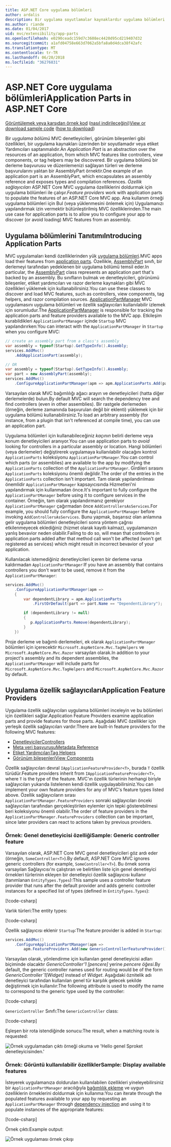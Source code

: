 ```yaml
---
title: ASP.NET Core uygulama bölümleri
author: ardalis
description: Bir uygulama soyutlamalar kaynaklardır uygulama bölümleri bulmak veya bir derlemeye ait özelliklerin yüklenmesini önlemek için nasıl kullanılacağını öğrenin.
ms.author: riande
ms.date: 01/04/2017
uid: mvc/extensibility/app-parts
ms.openlocfilehash: e0290ceadc159d7c3608ec4420d95cd219407d32
ms.sourcegitcommit: a1afd04758e663d7062a5bfa8a0d4dca38f42afc
ms.translationtype: MT
ms.contentlocale: tr-TR
ms.lasthandoff: 06/20/2018
ms.locfileid: "36276831"
---
```

# <a name="application-parts-in-aspnet-core"></a><span data-ttu-id="a26ce-103">ASP.NET Core uygulama bölümleri</span><span class="sxs-lookup"><span data-stu-id="a26ce-103">Application Parts in ASP.NET Core</span></span>

<span data-ttu-id="a26ce-104">[Görüntülemek veya karşıdan örnek kod](https://github.com/aspnet/Docs/tree/master/aspnetcore/mvc/advanced/app-parts/sample) ([nasıl indirileceğini](xref:tutorials/index#how-to-download-a-sample))</span><span class="sxs-lookup"><span data-stu-id="a26ce-104">[View or download sample code](https://github.com/aspnet/Docs/tree/master/aspnetcore/mvc/advanced/app-parts/sample) ([how to download](xref:tutorials/index#how-to-download-a-sample))</span></span>

<span data-ttu-id="a26ce-105">Bir *uygulama bölümü* MVC denetleyicileri, görünüm bileşenleri gibi özellikleri, bir uygulama kaynakları üzerinden bir soyutlamadır veya etiket Yardımcıları saptanmalıdır.</span><span class="sxs-lookup"><span data-stu-id="a26ce-105">An *Application Part* is an abstraction over the resources of an application, from which MVC features like controllers, view components, or tag helpers may be discovered.</span></span> <span data-ttu-id="a26ce-106">Bir uygulama bölümü bir derleme başvurusu ve düzenlemenizi sağlayan türleri ve derleme başvurularını yalıtan bir AssemblyPart örnektir.</span><span class="sxs-lookup"><span data-stu-id="a26ce-106">One example of an application part is an AssemblyPart, which encapsulates an assembly reference and exposes types and compilation references.</span></span> <span data-ttu-id="a26ce-107">*Özellik sağlayıcıları* ASP.NET Core MVC uygulama özelliklerini doldurmak için uygulama bölümleri ile çalışır.</span><span class="sxs-lookup"><span data-stu-id="a26ce-107">*Feature providers* work with application parts to populate the features of an ASP.NET Core MVC app.</span></span> <span data-ttu-id="a26ce-108">Ana kullanım örneği uygulama bölümleri için Bul (veya yüklenmesini önlemek için) Uygulamanızı yapılandırmak izin vermektir bütünleştirilmiş MVC özelliklerinden.</span><span class="sxs-lookup"><span data-stu-id="a26ce-108">The main use case for application parts is to allow you to configure your app to discover (or avoid loading) MVC features from an assembly.</span></span>

## <a name="introducing-application-parts"></a><span data-ttu-id="a26ce-109">Uygulama bölümlerini Tanıtımı</span><span class="sxs-lookup"><span data-stu-id="a26ce-109">Introducing Application Parts</span></span>

<span data-ttu-id="a26ce-110">MVC uygulamaları kendi özelliklerinden yük [uygulama bölümleri](/dotnet/api/microsoft.aspnetcore.mvc.applicationparts.applicationpart).</span><span class="sxs-lookup"><span data-stu-id="a26ce-110">MVC apps load their features from [application parts](/dotnet/api/microsoft.aspnetcore.mvc.applicationparts.applicationpart).</span></span> <span data-ttu-id="a26ce-111">Özellikle, [AssemblyPart](/dotnet/api/microsoft.aspnetcore.mvc.applicationparts.assemblypart#Microsoft_AspNetCore_Mvc_ApplicationParts_AssemblyPart) sınıfı, bir derlemeyi tarafından yedeklenen bir uygulama bölümü temsil eder.</span><span class="sxs-lookup"><span data-stu-id="a26ce-111">In particular, the [AssemblyPart](/dotnet/api/microsoft.aspnetcore.mvc.applicationparts.assemblypart#Microsoft_AspNetCore_Mvc_ApplicationParts_AssemblyPart) class represents an application part that's backed by an assembly.</span></span> <span data-ttu-id="a26ce-112">Bu sınıfların bulmak ve denetleyicileri, görünümü bileşenler, etiket yardımcıları ve razor derleme kaynakları gibi MVC özellikleri yüklemek için kullanabilirsiniz.</span><span class="sxs-lookup"><span data-stu-id="a26ce-112">You can use these classes to discover and load MVC features, such as controllers, view components, tag helpers, and razor compilation sources.</span></span> <span data-ttu-id="a26ce-113">[ApplicationPartManager](/dotnet/api/microsoft.aspnetcore.mvc.applicationparts.applicationpartmanager) MVC uygulamasını uygulama bölümleri ve özellik sağlayıcıları kullanılabilir izlemek için sorumludur.</span><span class="sxs-lookup"><span data-stu-id="a26ce-113">The [ApplicationPartManager](/dotnet/api/microsoft.aspnetcore.mvc.applicationparts.applicationpartmanager) is responsible for tracking the application parts and feature providers available to the MVC app.</span></span> <span data-ttu-id="a26ce-114">Etkileşim kurabildikleri `ApplicationPartManager` içinde `Startup` MVC yapılandırırken:</span><span class="sxs-lookup"><span data-stu-id="a26ce-114">You can interact with the `ApplicationPartManager` in `Startup` when you configure MVC:</span></span>

```csharp
// create an assembly part from a class's assembly
var assembly = typeof(Startup).GetTypeInfo().Assembly;
services.AddMvc()
    .AddApplicationPart(assembly);

// OR
var assembly = typeof(Startup).GetTypeInfo().Assembly;
var part = new AssemblyPart(assembly);
services.AddMvc()
    .ConfigureApplicationPartManager(apm => apm.ApplicationParts.Add(part));
```

<span data-ttu-id="a26ce-115">Varsayılan olarak MVC bağımlılığı ağacı arayın ve denetleyicileri (hatta diğer derlemelerde) bulun.</span><span class="sxs-lookup"><span data-stu-id="a26ce-115">By default MVC will search the dependency tree and find controllers (even in other assemblies).</span></span> <span data-ttu-id="a26ce-116">Bir rastgele derlemeden (örneğin, derleme zamanında başvurulan değil bir eklenti) yüklemek için bir uygulama bölümü kullanabilirsiniz.</span><span class="sxs-lookup"><span data-stu-id="a26ce-116">To load an arbitrary assembly (for instance, from a plugin that isn't referenced at compile time), you can use an application part.</span></span>

<span data-ttu-id="a26ce-117">Uygulama bölümleri için kullanabileceğiniz *kaçının* belirli derleme veya konum denetleyicileri aranıyor.</span><span class="sxs-lookup"><span data-stu-id="a26ce-117">You can use application parts to *avoid* looking for controllers in a particular assembly or location.</span></span> <span data-ttu-id="a26ce-118">Hangi bölümleri (veya derlemeler) değiştirerek uygulamaya kullanılabilir olacağını kontrol `ApplicationParts` koleksiyonu `ApplicationPartManager`.</span><span class="sxs-lookup"><span data-stu-id="a26ce-118">You can control which parts (or assemblies) are available to the app by modifying the `ApplicationParts` collection of the `ApplicationPartManager`.</span></span> <span data-ttu-id="a26ce-119">Girdileri sırasını `ApplicationParts` koleksiyonu önemli değildir.</span><span class="sxs-lookup"><span data-stu-id="a26ce-119">The order of the entries in the `ApplicationParts` collection isn't important.</span></span> <span data-ttu-id="a26ce-120">Tam olarak yapılandırılması önemlidir `ApplicationPartManager` kapsayıcısında Hizmetleri'ni yapılandırmak için kullanmadan önce.</span><span class="sxs-lookup"><span data-stu-id="a26ce-120">It's important to fully configure the `ApplicationPartManager` before using it to configure services in the container.</span></span> <span data-ttu-id="a26ce-121">Örneğin, tam olarak yapılandırmanız gerekiyor `ApplicationPartManager` çağırmadan önce `AddControllersAsServices`.</span><span class="sxs-lookup"><span data-stu-id="a26ce-121">For example, you should fully configure the `ApplicationPartManager` before invoking `AddControllersAsServices`.</span></span> <span data-ttu-id="a26ce-122">Bunu yapmak, başarısız olan anlamına gelir uygulama bölümleri denetleyicileri sonra yöntem çağrısı etkilenmeyecek eklediğiniz (hizmet olarak kayıtlı kalmaz), uygulamanızın yanlış bevavior neden olabilir.</span><span class="sxs-lookup"><span data-stu-id="a26ce-122">Failing to do so, will mean that controllers in application parts added after that method call won't be affected (won't get registered as services) which might result in incorrect bevavior of your application.</span></span>

<span data-ttu-id="a26ce-123">Kullanılacak istemediğiniz denetleyicileri içeren bir derleme varsa kaldırmadan `ApplicationPartManager`:</span><span class="sxs-lookup"><span data-stu-id="a26ce-123">If you have an assembly that contains controllers you don't want to be used, remove it from the `ApplicationPartManager`:</span></span>

```csharp
services.AddMvc()
    .ConfigureApplicationPartManager(apm =>
    {
        var dependentLibrary = apm.ApplicationParts
            .FirstOrDefault(part => part.Name == "DependentLibrary");

        if (dependentLibrary != null)
        {
           p.ApplicationParts.Remove(dependentLibrary);
        }
    })
```

<span data-ttu-id="a26ce-124">Proje derleme ve bağımlı derlemeleri, ek olarak `ApplicationPartManager` bölümleri için içerecektir `Microsoft.AspNetCore.Mvc.TagHelpers` ve `Microsoft.AspNetCore.Mvc.Razor` varsayılan olarak.</span><span class="sxs-lookup"><span data-stu-id="a26ce-124">In addition to your project's assembly and its dependent assemblies, the `ApplicationPartManager` will include parts for `Microsoft.AspNetCore.Mvc.TagHelpers` and `Microsoft.AspNetCore.Mvc.Razor` by default.</span></span>

## <a name="application-feature-providers"></a><span data-ttu-id="a26ce-125">Uygulama özellik sağlayıcıları</span><span class="sxs-lookup"><span data-stu-id="a26ce-125">Application Feature Providers</span></span>

<span data-ttu-id="a26ce-126">Uygulama özellik sağlayıcıları uygulama bölümleri inceleyin ve bu bölümleri için özellikleri sağlar.</span><span class="sxs-lookup"><span data-stu-id="a26ce-126">Application Feature Providers examine application parts and provide features for those parts.</span></span> <span data-ttu-id="a26ce-127">Aşağıdaki MVC özellikler için yerleşik özellik sağlayıcıları vardır:</span><span class="sxs-lookup"><span data-stu-id="a26ce-127">There are built-in feature providers for the following MVC features:</span></span>

* [<span data-ttu-id="a26ce-128">Denetleyiciler</span><span class="sxs-lookup"><span data-stu-id="a26ce-128">Controllers</span></span>](/dotnet/api/microsoft.aspnetcore.mvc.controllers.controllerfeatureprovider)
* [<span data-ttu-id="a26ce-129">Meta veri başvurusu</span><span class="sxs-lookup"><span data-stu-id="a26ce-129">Metadata Reference</span></span>](/dotnet/api/microsoft.aspnetcore.mvc.razor.compilation.metadatareferencefeatureprovider)
* [<span data-ttu-id="a26ce-130">Etiket Yardımcıları</span><span class="sxs-lookup"><span data-stu-id="a26ce-130">Tag Helpers</span></span>](/dotnet/api/microsoft.aspnetcore.mvc.razor.taghelpers.taghelperfeatureprovider)
* [<span data-ttu-id="a26ce-131">Görünüm bileşenleri</span><span class="sxs-lookup"><span data-stu-id="a26ce-131">View Components</span></span>](/dotnet/api/microsoft.aspnetcore.mvc.viewcomponents.viewcomponentfeatureprovider)

<span data-ttu-id="a26ce-132">Özellik sağlayıcıları devral `IApplicationFeatureProvider<T>`, burada `T` özellik türüdür.</span><span class="sxs-lookup"><span data-stu-id="a26ce-132">Feature providers inherit from `IApplicationFeatureProvider<T>`, where `T` is the type of the feature.</span></span> <span data-ttu-id="a26ce-133">MVC'ın özellik türlerinin herhangi biriyle sağlayıcıları yukarıda listelenen kendi özellik uygulayabilirsiniz.</span><span class="sxs-lookup"><span data-stu-id="a26ce-133">You can implement your own feature providers for any of MVC's feature types listed above.</span></span> <span data-ttu-id="a26ce-134">Özellik sağlayıcıların sırası `ApplicationPartManager.FeatureProviders` sonraki sağlayıcıları önceki sağlayıcıları tarafından gerçekleştirilen eylemler için tepki gösterebilmesi beri koleksiyonu önemli olabilir.</span><span class="sxs-lookup"><span data-stu-id="a26ce-134">The order of feature providers in the `ApplicationPartManager.FeatureProviders` collection can be important, since later providers can react to actions taken by previous providers.</span></span>

### <a name="sample-generic-controller-feature"></a><span data-ttu-id="a26ce-135">Örnek: Genel denetleyicisi özelliği</span><span class="sxs-lookup"><span data-stu-id="a26ce-135">Sample: Generic controller feature</span></span>

<span data-ttu-id="a26ce-136">Varsayılan olarak, ASP.NET Core MVC genel denetleyicileri göz ardı eder (örneğin, `SomeController<T>`).</span><span class="sxs-lookup"><span data-stu-id="a26ce-136">By default, ASP.NET Core MVC ignores generic controllers (for example, `SomeController<T>`).</span></span> <span data-ttu-id="a26ce-137">Bu örnek sonra varsayılan Sağlayıcısı'nı çalıştıran ve belirtilen liste için genel denetleyici örnekleri türlerinin ekleyen bir denetleyici özellik sağlayıcısı kullanır (tanımlanan `EntityTypes.Types`):</span><span class="sxs-lookup"><span data-stu-id="a26ce-137">This sample uses a controller feature provider that runs after the default provider and adds generic controller instances for a specified list of types (defined in `EntityTypes.Types`):</span></span>

[!code-csharp[](./app-parts/sample/AppPartsSample/GenericControllerFeatureProvider.cs?highlight=13&range=18-36)]

<span data-ttu-id="a26ce-138">Varlık türleri:</span><span class="sxs-lookup"><span data-stu-id="a26ce-138">The entity types:</span></span>

[!code-csharp[](./app-parts/sample/AppPartsSample/Model/EntityTypes.cs?range=6-16)]

<span data-ttu-id="a26ce-139">Özellik sağlayıcısı eklenir `Startup`:</span><span class="sxs-lookup"><span data-stu-id="a26ce-139">The feature provider is added in `Startup`:</span></span>

```csharp
services.AddMvc()
    .ConfigureApplicationPartManager(apm => 
        apm.FeatureProviders.Add(new GenericControllerFeatureProvider()));
```

<span data-ttu-id="a26ce-140">Varsayılan olarak, yönlendirme için kullanılan genel denetleyicisi adları biçiminde olacaktır *GenericController'1 [pencere]* yerine *pencere öğesi*.</span><span class="sxs-lookup"><span data-stu-id="a26ce-140">By default, the generic controller names used for routing would be of the form *GenericController\`1[Widget]* instead of *Widget*.</span></span> <span data-ttu-id="a26ce-141">Aşağıdaki öznitelik adı denetleyici tarafından kullanılan genel tür karşılık gelecek şekilde değiştirmek için kullanılır:</span><span class="sxs-lookup"><span data-stu-id="a26ce-141">The following attribute is used to modify the name to correspond to the generic type used by the controller:</span></span>

[!code-csharp[](./app-parts/sample/AppPartsSample/GenericControllerNameConvention.cs)]

<span data-ttu-id="a26ce-142">`GenericController` Sınıfı:</span><span class="sxs-lookup"><span data-stu-id="a26ce-142">The `GenericController` class:</span></span>

[!code-csharp[](./app-parts/sample/AppPartsSample/GenericController.cs?highlight=5-6)]

<span data-ttu-id="a26ce-143">Eşleşen bir rota istendiğinde sonucu:</span><span class="sxs-lookup"><span data-stu-id="a26ce-143">The result, when a matching route is requested:</span></span>

![Örnek uygulamadan çıktı örneği okuma ve 'Hello genel Sproket denetleyicisinden.'](app-parts/_static/generic-controller.png)

### <a name="sample-display-available-features"></a><span data-ttu-id="a26ce-145">Örnek: Görüntü kullanılabilir özellikler</span><span class="sxs-lookup"><span data-stu-id="a26ce-145">Sample: Display available features</span></span>

<span data-ttu-id="a26ce-146">İsteyerek uygulamanıza doldurulan kullanılabilen özellikleri yineleyebilirsiniz bir `ApplicationPartManager` aracılığıyla [bağımlılık ekleme](../../fundamentals/dependency-injection.md) ve uygun özelliklerin örneklerini doldurmak için kullanma:</span><span class="sxs-lookup"><span data-stu-id="a26ce-146">You can iterate through the populated features available to your app by requesting an `ApplicationPartManager` through [dependency injection](../../fundamentals/dependency-injection.md) and using it to populate instances of the appropriate features:</span></span>

[!code-csharp[](./app-parts/sample/AppPartsSample/Controllers/FeaturesController.cs?highlight=16,25-27)]

<span data-ttu-id="a26ce-147">Örnek çıktı:</span><span class="sxs-lookup"><span data-stu-id="a26ce-147">Example output:</span></span>

![Örnek uygulaması örnek çıkışı](app-parts/_static/available-features.png)
